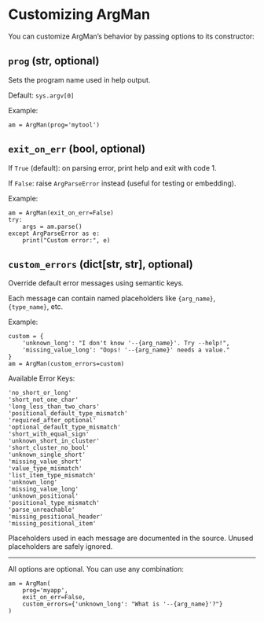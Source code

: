 # Customizing ArgMan

You can customize ArgMan’s behavior by passing options to its constructor:

## `prog` (str, optional)

Sets the program name used in help output.

Default: `sys.argv[0]`

Example:

```
am = ArgMan(prog='mytool')

```

## `exit_on_err` (bool, optional)

If `True` (default): on parsing error, print help and exit with code 1.

If `False`: raise `ArgParseError` instead (useful for testing or embedding).

Example:

```
am = ArgMan(exit_on_err=False)
try:
    args = am.parse()
except ArgParseError as e:
    print("Custom error:", e)
```

## `custom_errors` (dict[str, str], optional)

Override default error messages using semantic keys.

Each message can contain named placeholders like `{arg_name}`, `{type_name}`, etc.

Example:

```
custom = {
    'unknown_long': "I don't know '--{arg_name}'. Try --help!",
    'missing_value_long': "Oops! '--{arg_name}' needs a value."
}
am = ArgMan(custom_errors=custom)
```

Available Error Keys:

```
'no_short_or_long'
'short_not_one_char'
'long_less_than_two_chars'
'positional_default_type_mismatch'
'required_after_optional'
'optional_default_type_mismatch'
'short_with_equal_sign'
'unknown_short_in_cluster'
'short_cluster_no_bool'
'unknown_single_short'
'missing_value_short'
'value_type_mismatch'
'list_item_type_mismatch'
'unknown_long'
'missing_value_long'
'unknown_positional'
'positional_type_mismatch'
'parse_unreachable'
'missing_positional_header'
'missing_positional_item'
```

Placeholders used in each message are documented in the source. Unused placeholders are safely ignored.

---

All options are optional. You can use any combination:

```
am = ArgMan(
    prog='myapp',
    exit_on_err=False,
    custom_errors={'unknown_long': "What is '--{arg_name}'?"}
)
```